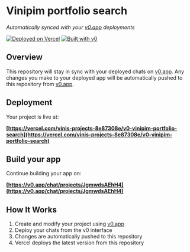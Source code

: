 # Vinipim portfolio search

*Automatically synced with your [v0.app](https://v0.app) deployments*

[![Deployed on Vercel](https://img.shields.io/badge/Deployed%20on-Vercel-black?style=for-the-badge&logo=vercel)](https://vercel.com/vinis-projects-8e87308e/v0-vinipim-portfolio-search)
[![Built with v0](https://img.shields.io/badge/Built%20with-v0.app-black?style=for-the-badge)](https://v0.app/chat/projects/JgmwdsAEhH4)

## Overview

This repository will stay in sync with your deployed chats on [v0.app](https://v0.app).
Any changes you make to your deployed app will be automatically pushed to this repository from [v0.app](https://v0.app).

## Deployment

Your project is live at:

**[https://vercel.com/vinis-projects-8e87308e/v0-vinipim-portfolio-search](https://vercel.com/vinis-projects-8e87308e/v0-vinipim-portfolio-search)**

## Build your app

Continue building your app on:

**[https://v0.app/chat/projects/JgmwdsAEhH4](https://v0.app/chat/projects/JgmwdsAEhH4)**

## How It Works

1. Create and modify your project using [v0.app](https://v0.app)
2. Deploy your chats from the v0 interface
3. Changes are automatically pushed to this repository
4. Vercel deploys the latest version from this repository